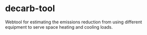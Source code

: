# decarb-tool
Webtool for estimating the emissions reduction from using different equipment to serve space heating and cooling loads.
